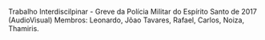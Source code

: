Trabalho Interdiscilpinar - Greve da Polícia Militar do Espírito Santo de 2017 (AudioVisual)
Membros: Leonardo, Jõao Tavares, Rafael, Carlos, Noiza, Thamiris.
